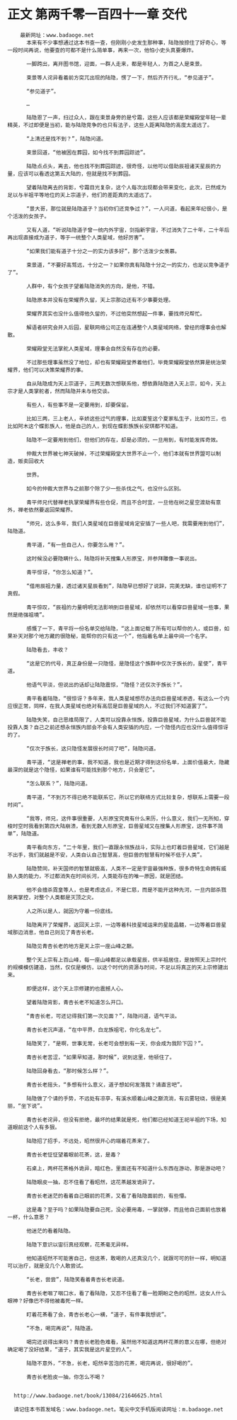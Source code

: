 # 正文 第两千零一百四十一章 交代
        最新网址：www.badaoge.net
          本来有不少事想通过这本书查一查，但刚刚小史发生那种事，陆隐按捺住了好奇心，等一段时间再说，他要查的可都不是什么简单事，再来一次，他怕小史头真要爆炸。
      
          一脚跨出，离开图书馆，迎面，一群人走来，都是年轻人，为首之人是束景。
      
          束景等人诧异看着前方突兀出现的陆隐，愣了一下，然后齐齐行礼，“参见道子”。
      
          “参见道子”。
      
          …
      
          陆隐恩了一声，扫过众人，跟在束景身旁的是兮霜，这些人应该都是荣耀殿堂年轻一辈精英，不过即便是当初，能与陆隐竞争的也只有法子，这些人距离陆隐的高度太遥远了。
      
          “上清还是找不到？”，陆隐问道。
      
          束景回道，“他被困在葬园，如今找不到葬园踪迹”。
      
          陆隐点点头，离去，他也找不到葬园踪迹，很奇怪，以他可以借助辰祖诸天星辰的力量，应该可以看透这第五大陆的，但就是找不到葬园。
      
          望着陆隐离去的背影，兮霜目光复杂，这个人每次出现都会带来变化，此次，已然成为足以与半祖平等地位的天上宗道子，他们的差距真的太遥远了。
      
          “景大哥，那位就是陆隐道子？当初你们还竞争过？”，一人问道，看起来年纪很小，是个活泼的女孩子。
      
          又有人道，“听说陆隐道子曾一统内外宇宙，剑指新宇宙，不过消失了二十年，二十年后再出现直接成为道子，等于一统整个人类星域，他好厉害”。
      
          “如果我们能有道子十分之一的实力该多好”，那个活泼少女羡慕。
      
          束景道，“不要好高骛远，十分之一？如果你真有陆隐十分之一的实力，也足以竞争道子了”。
      
          人群中，有个女孩子望着陆隐消失的方向，是他，不错。
      
          陆隐原本并没有在荣耀界久留，天上宗那边还有不少事要处理。
      
          荣耀界其实也没什么值得他久留的，不过他突然想起一件事，要找师兄帮忙。
      
          解语者研究会并入后园，星联网络公司正在连通整个人类星域网络，曾经的理事会也解散。
      
          荣耀殿堂无法掌舵人类星域，理事会自然没有存在的必要。
      
          不过那些理事虽然没了地位，却也有荣耀殿堂养着他们，毕竟荣耀殿堂依然算是统治荣耀界，他们可以决策荣耀界的事。
      
          自从陆隐成为天上宗道子，三两无数次想联系他，想依靠陆隐进入天上宗，如今，天上宗才是人类掌舵者，然而陆隐并未与他交谈。
      
          有些人，有些事不是一定要用到，却要保留。
      
          比如三两，三上老人，辛娇这些过气的理事，比如夏笙这个夏家私生子，比如竹三，也比如阿木这个蝶影族人，他是自己的人，到现在蝶影族族长安琪都不知道。
      
          陆隐不一定要用到他们，但他们的存在，却是必须的，一旦用到，有时能发挥奇效。
      
          仲裁大世界被七神天破掉，不过荣耀殿堂大世界不止一个，他们本就有世界盟可以制造，贩卖回收大
      
          世界。
      
          如今的仲裁大世界与之前那个除了少一些杀伐之气，也没什么区别。
      
          青平师兄代替禅老执掌荣耀界有些仓促，而且不合时宜，一旦他在树之星空渡劫有意外，禅老依然要返回荣耀界。
      
          “师兄，这么多年，我们人类星域在巨兽星域肯定安插了一些人吧，我需要用到他们”，陆隐道。
      
          青平道，“有一些自己人，你要怎么用？”。
      
          这时候没必要隐瞒什么，陆隐将补天搜集人形原宝，并参拜雕像一事说出。
      
          青平惊讶，“你怎么知道？”。
      
          “借用辰祖力量，透过诸天星辰看到”，陆隐早已想好了说辞，完美无缺，谁也证明不了真假。
      
          青平惊叹，“辰祖的力量明明无法影响到巨兽星域，却依然可以看穿巨兽星域一些事，果然是绝强祖境”。
      
          感慨了一下，青平将一份名单交给陆隐，“这上面记载了所有可以帮你的人，或巨兽，如果补天对那个地方藏的很隐秘，能帮你的只有这一个”，他指着名单上最中间一个名字。
      
          陆隐看去，丰收？
      
          “这是它的代号，真正身份是一只隐怪，是隐怪这个族群中仅次于族长的，星使”，青平道。
      
          他语气平淡，但说出的话却让陆隐震惊，“隐怪？还仅次于族长？”。
      
          青平看着陆隐，“很惊讶？多年来，我人类星域想尽办法向巨兽星域渗透，有这么一个内应很正常，同样，在我人类星域也绝对有高层是巨兽星域的人，不过我们不知道罢了”。
      
          陆隐失笑，自己思维局限了，人类可以投靠永恒族，投靠巨兽星域，为什么巨兽就不能投靠人类？自己之前还想永恒族内部会不会有人类安插的内应，一个隐怪内应也没什么值得惊讶的了。
      
          “仅次于族长，这只隐怪发展很长时间了吧”，陆隐问道。
      
          青平道，“这是禅老的事，我不知道，我也是近期才得到这份名单，上面价值最大，隐藏最深的就是这个隐怪，如果谁有可能找到那个地方，只会是它”。
      
          “怎么联系？”，陆隐问道。
      
          青平道，“不到万不得已绝不能联系它，所以它的联络方式比较复杂，想联系上需要一段时间”。
      
          “我等，师兄，这件事很重要，人形原宝究竟有什么来历，什么意义，我们一无所知，穿梭时空时我看到第四大陆崩溃，看到无数人形原宝，巨兽星域又在搜集人形原宝，这件事不简单”，陆隐道。
      
          青平看向东方，“二十年里，我们一直跟永恒族战斗，实际上也盯着巨兽星域，它们越是不出手，我们就越是不安，人类自认自己智慧高，但巨兽的智慧有时候不低于人类”。
      
          陆隐赞同，补天国师的智慧就极高，人类不一定是宇宙最强种族，很多奇特生命拥有威胁人类的能力，不过都消失在时间长河，人类能存在的唯一原因，就是团结。
      
          他不会擅杀霓皇等人，也是考虑这点，不是仁慈，而是不能开这种先河，一旦内部杀戮脱离掌控，对整个人类都是灭顶之灾。
      
          人之所以是人，就因为守着一份底线。
      
          陆隐离开了荣耀界，返回天上宗，一边等着科技星域运来的星能晶髓，一边等着巨兽星域那边消息，他自己则见了青杏长老。
      
          陆隐见青杏长老的地方是天上宗一座山峰之巅。
      
          整个天上宗有上百山峰，每一座山峰都足以承载星辰，供半祖居住，是按照天上宗时代的规模模仿建造，当然，仅仅是模仿，以这个时代的资源与时间，不足以将真正的天上宗修建出来。
      
          即便这样，这个天上宗修建的也震撼人心。
      
          望着陆隐背影，青杏长老不知道怎么开口。
      
          “青杏长老，可还记得我们第一次见面？”，陆隐问道，语气平淡。
      
          青杏长老沉声道，“在中平界，白龙族祖宅，你化名龙七”。
      
          陆隐笑了，“是啊，世事无常，长老可会想到有一天，你会成为我阶下囚？”。
      
          青杏长老苦涩，“如果早知道，那时候”，说到这里，他顿住了。
      
          陆隐回身看去，“那时候怎么样？”。
      
          青杏长老摇头，“多想有什么意义，道子想如何发落我？请直言吧”。
      
          陆隐做了个请的手势，不远处有凉亭，有溪水顺着山峰之巅流淌，有云雾轻绕，很是美丽，“坐下说”。
      
          青杏长老诧异，但没有拒绝，最坏的结果就是死，他们都已经知道王祀半祖的下场，知道眼前这个人有多狠。
      
          陆隐招了招手，不远处，昭然很开心的端着花茶来了。
      
          青杏长老怔怔望着眼前花茶，这，是毒？
      
          石桌上，两杯花茶格外诡异，暗红色，里面还有不知道什么东西在游动，那是游动吧？
      
          陆隐眼皮一抽，忍不住看了看昭然，这花茶越发诡异了。
      
          青杏长老迷茫的看着自己眼前的花茶，又看了看陆隐面前的，有些懵。
      
          这是毒？至于吗？如果陆隐要自己死，没必要用毒，一掌就够，而且他自己面前也放着一杯，什么意思？
      
          他迷茫的看着陆隐。
      
          陆隐下意识以宙衍真经观察，花茶毫无异样。
      
          他知道昭然不可能害自己，但这茶，敢喝的人还真没几个，就跟可可的针一样，明知道可以治疗，就是没几个人敢尝试。
      
          “长老，尝尝”，陆隐笑看着青杏长老说道。
      
          青杏长老咽了咽口水，看了看陆隐，又忍不住看了看一脸期盼之色的昭然，这女人什么眼神？好像巴不得他被毒死一样。
      
          盯着花茶看了会，青杏长老心一横，“道子，有件事我想说”。
      
          “不急，喝完再说”，陆隐道。
      
          喝完还说得出来吗？青杏长老脸色难看，虽然他不知道这两杯花茶的意义在哪，但绝对确定喝了没好结果，“道子，其实我是这片星空的人”。
      
          陆隐不意外，“不急，长老，昭然辛苦泡的花茶，喝完再说，很好喝的”。
      
          青杏长老脸皮一抽，你怎么不喝？
      
      
      http://www.badaoge.net/book/13084/21646625.html
      
      请记住本书首发域名：www.badaoge.net。笔尖中文手机版阅读网址：m.badaoge.net